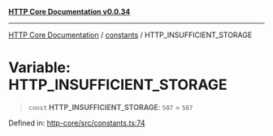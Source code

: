 [**HTTP Core Documentation v0.0.34**](../../README.md)

***

[HTTP Core Documentation](../../modules.md) / [constants](../README.md) / HTTP\_INSUFFICIENT\_STORAGE

# Variable: HTTP\_INSUFFICIENT\_STORAGE

> `const` **HTTP\_INSUFFICIENT\_STORAGE**: `507` = `507`

Defined in: [http-core/src/constants.ts:74](https://github.com/stonemjs/http-core/blob/16d44b2a21e4f4bf5742d6461b8beebcd7cc1d0b/src/constants.ts#L74)
